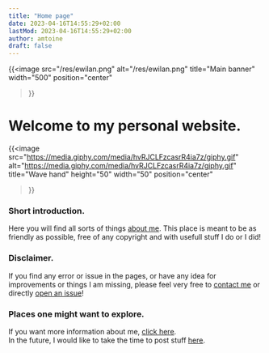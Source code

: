 ```yaml
---
title: "Home page"
date: 2023-04-16T14:55:29+02:00
lastMod: 2023-04-16T14:55:29+02:00
author: amtoine
draft: false
---
```


{{<image
    src="/res/ewilan.png"
    alt="/res/ewilan.png"
    title="Main banner"
    width="500"
    position="center"
>}}

# Welcome to my personal website.
{{<image
    src="https://media.giphy.com/media/hvRJCLFzcasrR4ia7z/giphy.gif"
    alt="https://media.giphy.com/media/hvRJCLFzcasrR4ia7z/giphy.gif"
    title="Wave hand"
    height="50"
    width="50"
    position="center"
>}}

### Short introduction.
Here you will find all sorts of things [about me](/about). This place is meant
to be as friendly as possible, free of any copyright and with usefull stuff I
do or I did!

### Disclaimer.
If you find any error or issue in the pages, or have any idea for improvements
or things I am missing, please feel very free to [contact me](/contact) or
directly [open an issue](https://github.com/amtoine/amtoine.github.io/issues/new)!

### Places one might want to explore.
If you want more information about me, [click here](/about).  
In the future, I would like to take the time to post stuff [here](/posts).
